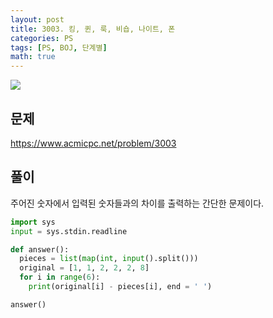 ```yaml
---
layout: post
title: 3003. 킹, 퀸, 룩, 비숍, 나이트, 폰
categories: PS
tags: [PS, BOJ, 단계별]
math: true
---
```


<img src="https://onlinejudgeimages.s3-ap-northeast-1.amazonaws.com/images/boj-og.png" />

## 문제

https://www.acmicpc.net/problem/3003

## 풀이

주어진 숫자에서 입력된 숫자들과의 차이를 출력하는 간단한 문제이다.

```python
import sys
input = sys.stdin.readline

def answer():
  pieces = list(map(int, input().split()))
  original = [1, 1, 2, 2, 2, 8]
  for i in range(6):
    print(original[i] - pieces[i], end = ' ')

answer()

```
